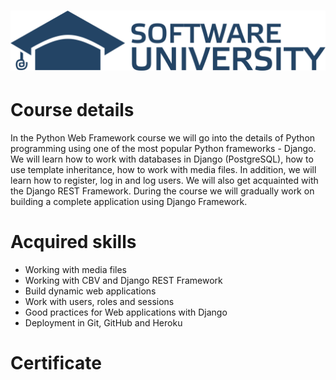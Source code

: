 # <p align="center"> ![alt text](SoftUni-Logo.png) <p>
# Course details
In the Python Web Framework course we will go into the details of Python programming using one of the most popular Python frameworks - Django. We will learn how to work with databases in Django (PostgreSQL), how to use template inheritance, how to work with media files. In addition, we will learn how to register, log in and log users. We will also get acquainted with the Django REST Framework. During the course we will gradually work on building a complete application using Django Framework.
# Acquired skills
- Working with media files
- Working with CBV and Django REST Framework
- Build dynamic web applications
- Work with users, roles and sessions
- Good practices for Web applications with Django
- Deployment in Git, GitHub and Heroku
# Certificate
